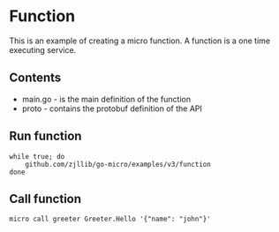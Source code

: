 # Function

This is an example of creating a micro function. A function is a one time executing service.

## Contents

- main.go - is the main definition of the function
- proto - contains the protobuf definition of the API

## Run function

```shell
while true; do
	github.com/zjllib/go-micro/examples/v3/function
done
```

## Call function

```shell
micro call greeter Greeter.Hello '{"name": "john"}'
```
